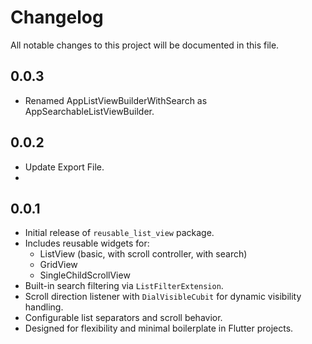 # Changelog

All notable changes to this project will be documented in this file.

## 0.0.3
-  Renamed AppListViewBuilderWithSearch as AppSearchableListViewBuilder.

## 0.0.2
- Update Export File.
- 
## 0.0.1
- Initial release of `reusable_list_view` package.
- Includes reusable widgets for:
    - ListView (basic, with scroll controller, with search)
    - GridView
    - SingleChildScrollView
- Built-in search filtering via `ListFilterExtension`.
- Scroll direction listener with `DialVisibleCubit` for dynamic visibility handling.
- Configurable list separators and scroll behavior.
- Designed for flexibility and minimal boilerplate in Flutter projects.